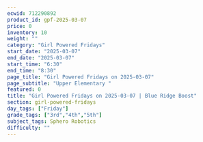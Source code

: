 ```yaml
---
ecwid: 712290892
product_id: gpf-2025-03-07
price: 0
inventory: 10
weight: ""
category: "Girl Powered Fridays"
start_date: "2025-03-07"
end_date: "2025-03-07"
start_time: "6:30"
end_time: "8:30"
page_title: "Girl Powered Fridays on 2025-03-07"
page_subtitle: "Upper Elementary "
featured: 0
title: "Girl Powered Fridays on 2025-03-07 | Blue Ridge Boost"
section: girl-powered-fridays
day_tags: ["Friday"]
grade_tags: ["3rd","4th","5th"]
subject_tags: Sphero Robotics
difficulty: ""
---
```


